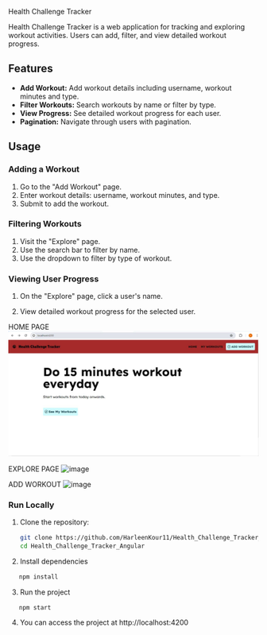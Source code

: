Health Challenge Tracker

Health Challenge Tracker is a web application for tracking and exploring workout activities. Users can add, filter, and view detailed workout progress.

## Features

- **Add Workout:** Add workout details including username, workout minutes and type.
- **Filter Workouts:** Search workouts by name or filter by type.
- **View Progress:** See detailed workout progress for each user.
- **Pagination:** Navigate through users with pagination.

## Usage

### Adding a Workout 

1. Go to the "Add Workout" page.
2. Enter workout details: username, workout minutes, and type.
3. Submit to add the workout.

### Filtering Workouts 

1. Visit the "Explore" page.
2. Use the search bar to filter by name.
3. Use the dropdown to filter by type of workout.

### Viewing User Progress 

1. On the "Explore" page, click a user's name.

2. View detailed workout progress for the selected user.

HOME PAGE
![image](https://github.com/Navam-sharma/Myassets/blob/main/Capture1.JPG)

EXPLORE PAGE
![image](https://github.com/user-attachments/assets/55ae4b2a-9d77-42ee-a136-1b0b1b985a3e)

ADD WORKOUT
![image](https://github.com/user-attachments/assets/baac55ec-c61f-4569-abf6-e884c81db12c)





### Run Locally

1. Clone the repository:

   ```bash
   git clone https://github.com/HarleenKour11/Health_Challenge_Tracker_Angular
   cd Health_Challenge_Tracker_Angular
   ```

2. Install dependencies

```bash
   npm install
```

3. Run the project

```bash
   npm start
```

4. You can access the project at http://localhost:4200
